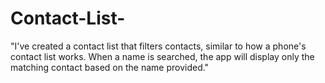 # Contact-List-
"I've created a contact list that filters contacts, similar to how a phone's contact list works. When a name is searched, the app will display only the matching contact based on the name provided."
